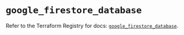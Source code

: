 # `google_firestore_database`

Refer to the Terraform Registry for docs: [`google_firestore_database`](https://registry.terraform.io/providers/hashicorp/google-beta/6.14.1/docs/resources/google_firestore_database).
